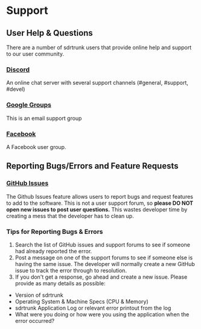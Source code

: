 # Support

## User Help & Questions
There are a number of sdrtrunk users that provide online help and support to our user community.

### [Discord](https://discord.gg/rYdw9pnA)
An online chat server with several support channels (#general, #support, #devel)

### [Google Groups](https://groups.google.com/forum/#!forum/sdrtrunk)
This is an email support group

### [Facebook](https://www.facebook.com/groups/349869155471147/)
A Facebook user group.

## Reporting Bugs/Errors and Feature Requests

### [GitHub Issues](https://github.com/DSheirer/sdrtrunk/issues)
The Github Issues feature allows users to report bugs and request features to add to the software.  This is not a user
support forum, so **please DO NOT open new issues to post user questions.**  This wastes developer time by 
creating a mess that the developer has to clean up.

### Tips for Reporting Bugs & Errors
1. Search the list of GitHub issues and support forums to see if someone had already reported the error.
2. Post a message on one of the support forums to see if someone else is having the same issue.  The developer will
normally create a new GitHub issue to track the error through to resolution.
3. If you don't get a response, go ahead and create a new issue.  Please provide as many details as possible:
* Version of sdrtrunk
* Operating System & Machine Specs (CPU & Memory)
* sdrtrunk Application Log or relevant error printout from the log
* What were you doing or how were you using the application when the error occurred?
